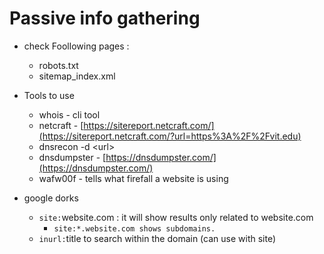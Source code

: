 # Passive info gathering

*   check Foollowing pages :&#x20;

    * robots.txt
    * sitemap\_index.xml


*   Tools to use

    * whois - cli tool
    * netcraft - [https://sitereport.netcraft.com/](https://sitereport.netcraft.com/?url=https%3A%2F%2Fvit.edu)
    * dnsrecon -d \<url>
    * dnsdumpster - [https://dnsdumpster.com/](https://dnsdumpster.com/)
    * wafw00f - tells what firefall a website is using


* google dorks
  * `site:`website.com : it will show results only related to website.com
    * `site:*.website.com shows subdomains.`
  * `inurl:`title to search within the domain (can use with site)

